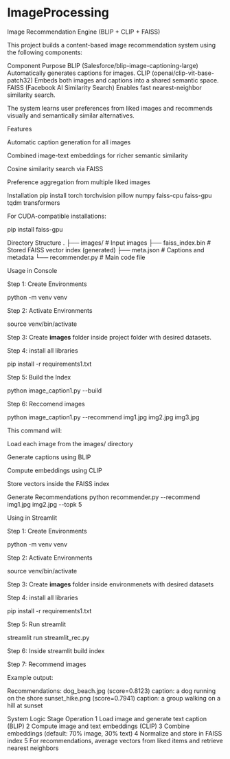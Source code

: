 # ImageProcessing
Image Recommendation Engine (BLIP + CLIP + FAISS)

This project builds a content-based image recommendation system using the following components:

Component	Purpose
BLIP (Salesforce/blip-image-captioning-large)	Automatically generates captions for images.
CLIP (openai/clip-vit-base-patch32)	Embeds both images and captions into a shared semantic space.
FAISS (Facebook AI Similarity Search)	Enables fast nearest-neighbor similarity search.

The system learns user preferences from liked images and recommends visually and semantically similar alternatives.

Features

Automatic caption generation for all images

Combined image-text embeddings for richer semantic similarity

Cosine similarity search via FAISS

Preference aggregation from multiple liked images

Installation
pip install torch torchvision pillow numpy faiss-cpu faiss-gpu tqdm transformers


For CUDA-compatible installations:

pip install faiss-gpu

Directory Structure
.
├── images/               # Input images
├── faiss_index.bin       # Stored FAISS vector index (generated)
├── meta.json             # Captions and metadata
└── recommender.py        # Main code file

Usage in Console

Step 1: Create Environments

python -m venv venv

Step 2: Activate Environments

source venv/bin/activate

Step 3: Create **images** folder inside project folder with desired datasets.

Step 4: install all libraries

pip install -r requirements1.txt

Step 5: Build the Index

python image_caption1.py --build

Step 6: Reccomend images

python image_caption1.py --recommend img1.jpg img2.jpg img3.jpg


This command will:

Load each image from the images/ directory

Generate captions using BLIP

Compute embeddings using CLIP

Store vectors inside the FAISS index

Generate Recommendations
python recommender.py --recommend img1.jpg img2.jpg --topk 5

Using in Streamlit

Step 1: Create Environments

python -m venv venv

Step 2: Activate Environments

source venv/bin/activate

Step 3: Create **images** folder inside environmenets with desired datasets

Step 4: install all libraries

pip install -r requirements1.txt

Step 5: Run streamlit

streamlit run streamlit_rec.py

Step 6: Inside streamlit build index

Step 7: Recommend images

Example output:

Recommendations:
dog_beach.jpg (score=0.8123) caption: a dog running on the shore
sunset_hike.png (score=0.7941) caption: a group walking on a hill at sunset

System Logic
Stage	Operation
1	Load image and generate text caption (BLIP)
2	Compute image and text embeddings (CLIP)
3	Combine embeddings (default: 70% image, 30% text)
4	Normalize and store in FAISS index
5	For recommendations, average vectors from liked items and retrieve nearest neighbors




